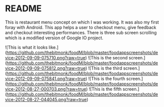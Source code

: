 README
=========================================
This is restaurant menu concept on which I was working. It was also my first foray with Android. This app helps a user to checkout menu, give feedback and checkout interesting performances. There is three sub screen scrolling which is a modified version of Google IO project.

![This is what it looks like.]
(https://github.com/thebitmonk/foodM/blob/master/foodappscreenshots/device-2012-09-09-075710.png?raw=true)
![This is the second screen.]
(https://github.com/thebitmonk/foodM/blob/master/foodappscreenshots/device-2012-09-09-075812.png?raw=true)
![This is the third screen.]
(https://github.com/thebitmonk/foodM/blob/master/foodappscreenshots/device-2012-09-09-075841.png?raw=true)
![This is the fourth screen.]
(https://github.com/thebitmonk/foodM/blob/master/foodappscreenshots/device-2012-08-27-000703.png?raw=true)
![This is the fifth screen.]
(https://github.com/thebitmonk/foodM/blob/master/foodappscreenshots/device-2012-08-27-044045.png?raw=true)

